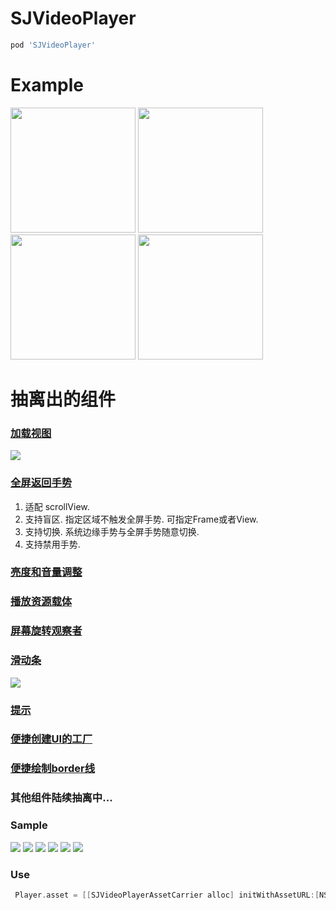 # SJVideoPlayer
```ruby
pod 'SJVideoPlayer' 
```

# Example
<img src="https://github.com/changsanjiang/SJVideoPlayer/blob/master/SJVideoPlayerProject/SJVideoPlayerProject/single.gif" width=200 />
<img src="https://github.com/changsanjiang/SJVideoPlayer/blob/master/SJVideoPlayerProject/SJVideoPlayerProject/table.gif" width=200 />
<img src="https://github.com/changsanjiang/SJVideoPlayer/blob/master/SJVideoPlayerProject/SJVideoPlayerProject/nested.gif" width=200 />
<img src="https://github.com/changsanjiang/SJVideoPlayer/blob/master/SJVideoPlayerProject/SJVideoPlayerProject/collection.gif" width=200 />


# 抽离出的组件
### [加载视图](https://github.com/changsanjiang/SJLoadingView)
<img src="https://github.com/changsanjiang/SJVideoPlayer/blob/master/SJVideoPlayerProject/SJVideoPlayerProject/loading.gif" />

### [全屏返回手势](https://github.com/changsanjiang/SJFullscreenPopGesture)<br/>
1. 适配 scrollView.
2. 支持盲区. 指定区域不触发全屏手势. 可指定Frame或者View.
3. 支持切换. 系统边缘手势与全屏手势随意切换.
4. 支持禁用手势.

### [亮度和音量调整](https://github.com/changsanjiang/SJVolBrigControl)

### [播放资源载体](https://github.com/changsanjiang/SJVideoPlayerAssetCarrier)

### [屏幕旋转观察者](https://github.com/changsanjiang/SJOrentationObserver)

### [滑动条](https://github.com/changsanjiang/SJSlider)
<img src="https://github.com/changsanjiang/SJVideoPlayer/blob/master/SJVideoPlayerProject/SJVideoPlayerProject/slider.gif" />

### [提示](https://github.com/changsanjiang/SJPrompt)

### [便捷创建UI的工厂](https://github.com/changsanjiang/SJUIFactory)

### [便捷绘制border线](https://github.com/changsanjiang/SJBorderLineView)

### 其他组件陆续抽离中...

### Sample

<img src="https://github.com/changsanjiang/SJVideoPlayer/blob/master/SJVideoPlayerProject/SJVideoPlayerProject/IMG_0472.PNG" />
<img src="https://github.com/changsanjiang/SJVideoPlayer/blob/master/SJVideoPlayerProject/SJVideoPlayerProject/IMG_0473.PNG" />
<img src="https://github.com/changsanjiang/SJVideoPlayer/blob/master/SJVideoPlayerProject/SJVideoPlayerProject/IMG_0478.PNG" />
<img src="https://github.com/changsanjiang/SJVideoPlayer/blob/master/SJVideoPlayerProject/SJVideoPlayerProject/IMG_0479.PNG" />
<img src="https://github.com/changsanjiang/SJVideoPlayer/blob/master/SJVideoPlayerProject/SJVideoPlayerProject/IMG_0480.PNG" />
<img src="https://github.com/changsanjiang/SJVideoPlayer/blob/master/SJVideoPlayerProject/SJVideoPlayerProject/IMG_0481.PNG" />


### Use
```Objective-C
 Player.asset = [[SJVideoPlayerAssetCarrier alloc] initWithAssetURL:[NSURL URLWithString:@"http://....."] beginTime:10];
```
